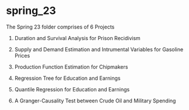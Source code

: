 # spring_23

The Spring 23 folder comprises of 6 Projects

  1) Duration and Survival Analysis for Prison Recidivism

  2) Supply and Demand Estimation and Intrumental Variables for Gasoline Prices

  3) Production Function Estimation for Chipmakers

  4) Regression Tree for Education and Earnings

  5) Quantile Regression for Education and Earnings

  6) A Granger-Causality Test between Crude Oil and Military Spending
